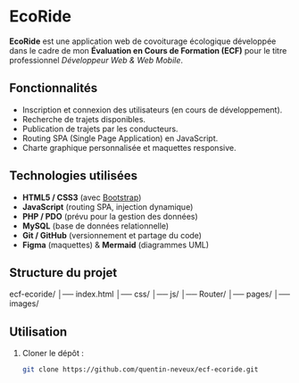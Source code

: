 # EcoRide

**EcoRide** est une application web de covoiturage écologique développée dans le cadre de mon **Évaluation en Cours de Formation (ECF)** pour le titre professionnel *Développeur Web & Web Mobile*.

## Fonctionnalités
- Inscription et connexion des utilisateurs (en cours de développement).
- Recherche de trajets disponibles.
- Publication de trajets par les conducteurs.
- Routing SPA (Single Page Application) en JavaScript.
- Charte graphique personnalisée et maquettes responsive.

## Technologies utilisées
- **HTML5 / CSS3** (avec [Bootstrap](https://getbootstrap.com/))
- **JavaScript** (routing SPA, injection dynamique)
- **PHP / PDO** (prévu pour la gestion des données)
- **MySQL** (base de données relationnelle)
- **Git / GitHub** (versionnement et partage du code)
- **Figma** (maquettes) & **Mermaid** (diagrammes UML)

## Structure du projet
ecf-ecoride/
│── index.html
│── css/
│── js/
│── Router/
│── pages/
│── images/


## Utilisation
1. Cloner le dépôt :
   ```bash
   git clone https://github.com/quentin-neveux/ecf-ecoride.git
